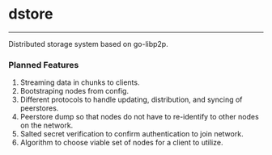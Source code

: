 # dstore
---
Distributed storage system based on go-libp2p.

### Planned Features
1. Streaming data in chunks to clients.
2. Bootstraping nodes from config.
3. Different protocols to handle updating, distribution, and syncing of peerstores.
4. Peerstore dump so that nodes do not have to re-identify to other nodes on the network.
5. Salted secret verification to confirm authentication to join network.
6. Algorithm to choose viable set of nodes for a client to utilize.
